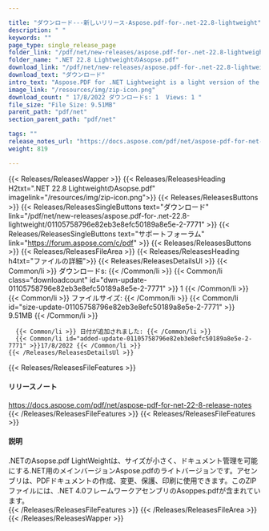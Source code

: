```yaml
---

title: "ダウンロード---新しいリリース-Aspose.pdf-for-.net-22.8-lightweight"
description: " "
keywords: ""
page_type: single_release_page
folder_link: "/pdf/net/new-releases/aspose.pdf-for-.net-22.8-lightweight/"
folder_name: ".NET 22.8 LightweightのAsopse.pdf"
download_link: "/pdf/net/new-releases/aspose.pdf-for-.net-22.8-lightweight/01105758796e82eb3e8efc50189a8e5e-2-7771"
download_text: "ダウンロード"
intro_text: "Aspose.PDF for .NET Lightweight is a light version of the main version Aspose.PDF for .NET with a smaller size and allowing documents management. Assembly can be used for creating, modifying, securing and printing PDF documents. This ZIP file contains the Aspose.PDF for .NET 4.0 Framework assembly."
image_link: "/resources/img/zip-icon.png"
download_count: " 17/8/2022 ダウンロードs: 1  Views: 1 "
file_size: "File Size: 9.51MB"
parent_path: "pdf/net"
section_parent_path: "pdf/net"

tags: ""
release_notes_url: "https://docs.aspose.com/pdf/net/aspose-pdf-for-net-22-8-release-notes"
weight: 819

---
```


{{< Releases/ReleasesWapper >}}
  {{< Releases/ReleasesHeading H2txt=".NET 22.8 LightweightのAsopse.pdf" imagelink="/resources/img/zip-icon.png">}}
  {{< Releases/ReleasesButtons >}}
    {{< Releases/ReleasesSingleButtons text="ダウンロード" link="/pdf/net/new-releases/aspose.pdf-for-.net-22.8-lightweight/01105758796e82eb3e8efc50189a8e5e-2-7771" >}}
    {{< Releases/ReleasesSingleButtons text="サポートフォーラム" link="https://forum.aspose.com/c/pdf" >}}
  {{< Releases/ReleasesButtons >}}
  {{< Releases/ReleasesFileArea >}}
    {{< Releases/ReleasesHeading h4txt="ファイルの詳細">}}
    {{< Releases/ReleasesDetailsUl >}}
      {{< Common/li >}} ダウンロードs: {{< /Common/li >}}
      {{< Common/li class="downloadcount" id="dwn-update-01105758796e82eb3e8efc50189a8e5e-2-7771" >}} 1 {{< /Common/li >}}
      {{< Common/li >}} ファイルサイズ: {{< /Common/li >}}
      {{< Common/li id="size-update-01105758796e82eb3e8efc50189a8e5e-2-7771" >}} 9.51MB {{< /Common/li >}}

      {{< Common/li >}} 日付が追加されました: {{< /Common/li >}}
      {{< Common/li id="added-update-01105758796e82eb3e8efc50189a8e5e-2-7771" >}}17/8/2022 {{< /Common/li >}}
    {{< /Releases/ReleasesDetailsUl >}}

  {{< Releases/ReleasesFileFeatures >}}
      <h4>リリースノート</h4><div><a href='https://docs.aspose.com/pdf/net/aspose-pdf-for-net-22-8-release-notes'>https://docs.aspose.com/pdf/net/aspose-pdf-for-net-22-8-release-notes</a></div>
  {{< /Releases/ReleasesFileFeatures >}}
  {{< Releases/ReleasesFileFeatures >}}
      <h4>説明</h4><div class="HTMLDescription">.NETのAsopse.pdf LightWeightは、サイズが小さく、ドキュメント管理を可能にする.NET用のメインバージョンAspose.pdfのライトバージョンです。アセンブリは、PDFドキュメントの作成、変更、保護、印刷に使用できます。このZIPファイルには、.NET 4.0フレームワークアセンブリのAsoppes.pdfが含まれています。</div>
  {{< /Releases/ReleasesFileFeatures >}}
 {{< /Releases/ReleasesFileArea >}}
{{< /Releases/ReleasesWapper >}}


